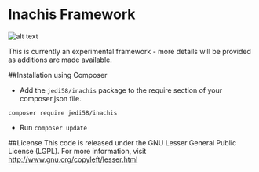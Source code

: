 Inachis Framework
=======

![alt text](https://travis-ci.org/jedi58/inachis.svg?branch=master "Build status")

This is currently an experimental framework - more details will be provided as additions are made available.

##Installation using Composer
- Add the `jedi58/inachis` package to the require section of your composer.json file.
```{r, engine='bash', composer_install}
composer require jedi58/inachis
```
- Run `composer update`


##License
This code is released under the GNU Lesser General Public License (LGPL). For more information, visit http://www.gnu.org/copyleft/lesser.html
